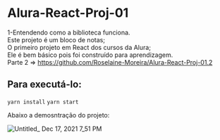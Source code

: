 # Alura-React-Proj-01
1-Entendendo como a biblioteca funciona.\
Este projeto é um bloco de notas;\
O primeiro projeto em React dos cursos da Alura;\
Ele é bem básico pois foi construído para aprendizagem.\
Parte 2 => https://github.com/Roselaine-Moreira/Alura-React-Proj-01.2

## Para executá-lo:

 `yarn install`
 `yarn start`

Abaixo a demosntração do projeto:

![Untitled_ Dec 17, 2021 7_51 PM](https://user-images.githubusercontent.com/49179422/146617882-6309a653-2fab-40fd-8d4c-7d2266e6364a.gif)
